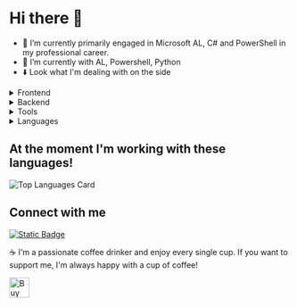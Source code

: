 
<!-- - 👀 I’m interested in ...
- 🌱 I’m currently learning ...
- 💞️ I’m looking to collaborate on ...
- 📫 How to reach me ...
- 😄 Pronouns: ...
- ⚡ Fun fact: ...
-->
<!---
mc-wusel/mc-wusel is a ✨ special ✨ repository because its `README.md` (this file) appears on your GitHub profile.
You can click the Preview link to take a look at your changes.
--->

# Hi there 👋
- 🔭 I’m currently primarily engaged in Microsoft AL, C# and PowerShell in my professional career.
- 📕 I’m currently with AL, Powershell, Python
- ⬇️ Look what I'm dealing with on the side

<details>
<summary>Frontend</summary>
    
  [![HTML5](https://img.shields.io/badge/HTML5-blue?logo=html5)](https://developer.mozilla.org/en-US/docs/Web/Guide/HTML/HTML5)
    [![CSS](https://img.shields.io/badge/CSS-blue?logo=css3)](https://developer.mozilla.org/en-US/docs/Web/CSS)
    [![Bootstrap](https://img.shields.io/badge/Bootstrap-blue?logo=bootstrap)](https://getbootstrap.com/)
    [![Vue.js](https://img.shields.io/badge/Vue.js-blue?logo=vue.js)](https://vuejs.org/)
    [![Node.js](https://img.shields.io/badge/Node.js-blue?logo=node.js)](https://nodejs.org/)
    [![JavaScript](https://img.shields.io/badge/Language-JavaScript-blue?logo=javascript)](https://developer.mozilla.org/en-US/docs/Web/JavaScript)
</details>

<details>
<summary>Backend</summary>

  [![PHP](https://img.shields.io/badge/Language-PHP-blue?logo=php)](https://www.php.net/)
  [![MySQL](https://img.shields.io/badge/MySQL-blue?logo=mysql)](https://www.mysql.com/)
  [![MongoDB](https://img.shields.io/badge/MongoDB-blue?logo=mongodb)](https://www.mongodb.com/)
</details>

<details>
<summary>Tools</summary>

  [![Visual Studio Code](https://img.shields.io/badge/Visual%20Studio%20Code-blue?logo=visual-studio-code)](https://code.visualstudio.com/)
  [![Postman](https://img.shields.io/badge/Postman-blue?logo=postman)](https://www.postman.com/)
  [![Notepad++](https://img.shields.io/badge/Notepad++-blue?logo=notepad%2B%2B)](https://notepad-plus-plus.org/)
  [![Microsoft SQL Server Management Studio](https://img.shields.io/badge/Microsoft_SQL_Server_Management_Studio-blue?logo=microsoft)](https://docs.microsoft.com/en-us/sql/ssms/download-sql-server-management-studio-ssms)
  [![Visual Studio](https://img.shields.io/badge/Visual_Studio-blue?logo=visual-studio)](https://visualstudio.microsoft.com/)
  [![Jira](https://img.shields.io/badge/Jira-blue?logo=jira)](https://www.atlassian.com/software/jira)
  [![Azure DevOps](https://img.shields.io/badge/Azure_DevOps-blue?logo=azure-devops)](https://azure.microsoft.com/services/devops/)
</details>

<details>
<summary>Languages</summary>
  
   [![Microsoft AL](https://img.shields.io/badge/Language-Microsoft_AL-blue?logo=microsoft)]([https://docs.microsoft.com/en-us/dynamics365/business-central/dev-itpro/developer/developer-overview](https://learn.microsoft.com/en-us/dynamics365/business-central/dev-itpro/developer/devenv-dev-overview))
  [![PowerShell](https://img.shields.io/badge/Language-PowerShell-blue?logo=powershell)](https://docs.microsoft.com/en-us/powershell/)
  [![C#](https://img.shields.io/badge/Language-C%23-blue?logo=c-sharp)](https://docs.microsoft.com/en-us/dotnet/csharp/)
  [![Python](https://img.shields.io/badge/Language-Python-blue?logo=python)](https://www.python.org/)
  [![MS-DOS BASIC](https://img.shields.io/badge/Language-MS--DOS%20BASIC-blue?logo=ms-dos)](https://en.wikipedia.org/wiki/Microsoft_BASIC)
</details>

## At the moment I'm working with these languages!
![Top Languages Card](https://github-readme-stats.vercel.app/api/top-langs/?username=mc-wusel&layout=compact)

## Connect with me ##
[![Static Badge](https://img.shields.io/badge/LinkedIn-blue?style=flat)](https://www.linkedin.com/in/markus-clausnitzer/)


☕️ I'm a passionate coffee drinker and enjoy every single cup.
If you want to support me, I'm always happy with a cup of coffee!

<a href='https://ko-fi.com/mcwusel' target='_blank'><img height='36' style='border:0px;height:36px;' src='https://storage.ko-fi.com/cdn/kofi6.png?v=6' border='0' alt='Buy Me a Coffee' /></a>


